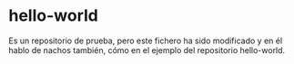 # hello-world
Es un repositorio de prueba, pero este fichero ha sido modificado y en él hablo de nachos también, cómo en el ejemplo del repositorio hello-world.
